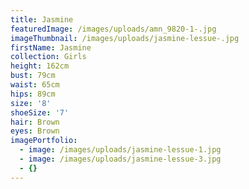 ```yaml
---
title: Jasmine
featuredImage: /images/uploads/amn_9820-1-.jpg
imageThumbnail: /images/uploads/jasmine-lessue-.jpg
firstName: Jasmine
collection: Girls
height: 162cm
bust: 79cm
waist: 65cm
hips: 89cm
size: '8'
shoeSize: '7'
hair: Brown
eyes: Brown
imagePortfolio:
  - image: /images/uploads/jasmine-lessue-1.jpg
  - image: /images/uploads/jasmine-lessue-3.jpg
  - {}
---
```



